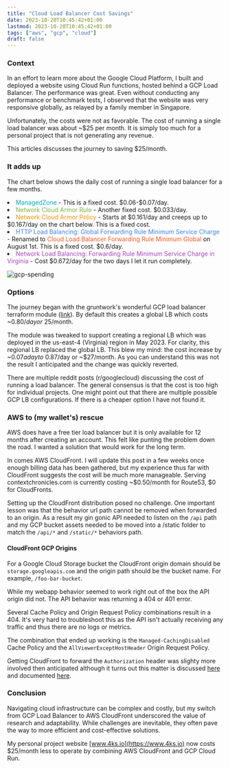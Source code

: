 ```yaml
---
title: "Cloud Load Balancer Cost Savings"
date: 2023-10-20T10:45:42+01:00
lastmod: 2023-10-20T10:45:42+01:00
tags: ["aws", "gcp", "cloud"]
draft: false
---
```


### Context

In an effort to learn more about the Google Cloud Platform, I built and deployed a website using Cloud Run functions, hosted behind a GCP Load Balancer. The performance was great. Even without conducting any performance or benchmark tests, I observed that the website was very responsive globally, as relayed by a family member in Singapore.

Unfortunately, the costs were not as favorable. The cost of running a single load balancer was about ~$25 per month. It is simply too much for a personal project that is not generating any revenue.

This articles discusses the journey to saving $25/month.

### It adds up

The chart below shows the daily cost of running a single load balancer for a few months.
<lu>

<li><span style="color: #00abc0;">ManagedZone</span> - This is a fixed cost. $0.06-$0.07/day.</li>
<li><span style="color: #7cb342;">Network Cloud Armor Rule</span> - Another fixed cost. $0.033/day.</li>
<li><span style="color: #ff8f00;">Network Cloud Armor Policy</span> - Starts at $0.161/day and creeps up to $0.167/day on the chart below. This is a fixed cost.</li>
<li><span style="color: #4184f3;">HTTP Load Balancing: Global Forwarding Rule Minimum Service Charge</span> - Renamed to <span style="color: #ff5722;">Cloud Load Balancer Forwarding Rule Minimum Global</span> on August 1st. This is a fixed cost. $0.6/day.</li>
<li><span style="color: #aa46bb;">Network Load Balancing: Forwarding Rule Minimum Service Charge in Virginia</span> - Cost $0.672/day for the two days I let it run completely.</li>
</ul>

![gcp-spending](/images/cloud-lb-cost-savings-gcp.png)

### Options

The journey began with the gruntwork's wonderful GCP load balancer terraform module ([link](https://github.com/gruntwork-io/terraform-google-load-balancer)). By default this creates a global LB which costs ~$0.80/day or ~$25/month.

The module was tweaked to support creating a regional LB which was deployed in the us-east-4 (Virginia) region in May 2023. For clarity, this regional LB replaced the global LB. This blew my mind: the cost increase by ~$0.07 a day to ~$0.87/day or ~$27/month. As you can understand this was not the result I anticipated and the change was quickly reverted.

There are multiple reddit posts (r/googlecloud) discussing the cost of running a load balancer. The general consensus is that the cost is too high for individual projects. One might point out that there are multiple possible GCP LB configurations. If there is a cheaper option I have not found it.

### AWS to (my wallet's) rescue

AWS does have a free tier load balancer but it is only available for 12 months after creating an account. This felt like punting the problem down the road. I wanted a solution that would work for the long term.

In comes AWS CloudFront. I will update this post in a few weeks once enough billing data has been gathered, but my experience thus far with CloudFront suggests the cost will be much more manageable. Serving contextchronicles.com is currently costing ~$0.50/month for Route53, $0 for CloudFronts.

Setting up the CloudFront distribution posed no challenge. One important lesson was that the behavior url path cannot be removed when forwarded to an origin. As a result my gin gonic API needed to listen on the `/api` path and my GCP bucket assets needed to be moved into a /static folder to match the `/api/*` and `/static/*` behaviors path.

#### CloudFront GCP Origins

For a Google Cloud Storage bucket the CloudFront origin domain should be `storage.googleapis.com` and the origin path should be the bucket name. For example, `/foo-bar-bucket`.

While my webapp behavior seemed to work right out of the box the API origin did not. The API behavior was returning a 404 or 401 error.

Several Cache Policy and Origin Request Policy combinations result in a 404. It's very hard to troubleshoot this as the API isn't actually receiving any traffic and thus there are no logs or metrics.

The combination that ended up working is the `Managed-CachingDisabled` Cache Policy and the `AllViewerExceptHostHeader` Origin Request Policy.

Getting CloudFront to forward the `Authorization` header was slighty more involved then anticipated although it turns out this matter is discussed [here](https://repost.aws/knowledge-center/cloudfront-authorization-header) and documented [here](https://docs.aws.amazon.com/AmazonCloudFront/latest/DeveloperGuide/add-origin-custom-headers.html#add-origin-custom-headers-forward-authorization).

### Conclusion

Navigating cloud infrastructure can be complex and costly, but my switch from GCP Load Balancer to AWS CloudFront underscored the value of research and adaptability. While challenges are inevitable, they often pave the way to more efficient and cost-effective solutions.

My personal project website [www.4ks.io](https://www.4ks.io) now costs $25/month less to operate by combining AWS CloudFront and GCP Cloud Run.
